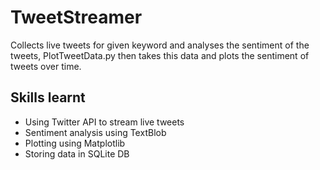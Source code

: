 # TweetStreamer
Collects live tweets for given keyword and analyses the sentiment of the tweets, PlotTweetData.py then takes this data and plots the sentiment of tweets over time. 

## Skills learnt
- Using Twitter API to stream live tweets
- Sentiment analysis using TextBlob
- Plotting using Matplotlib
- Storing data in SQLite DB

